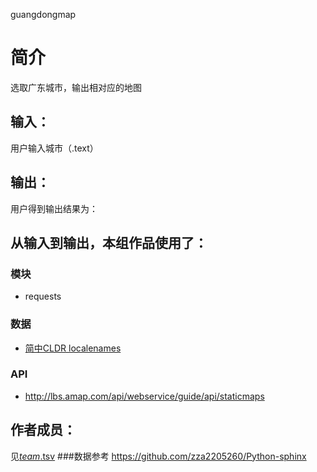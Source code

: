 guangdongmap


		
# 简介 
选取广东城市，输出相对应的地图


		

## 输入：
用户输入城市（.text）
## 输出：
用户得到输出结果为：
## 从输入到输出，本组作品使用了：
### 模块

* requests



### 数据
* [简中CLDR localenames](http://www.cnblogs.com/zhangqs008/archive/2011/05/09/2341138.html)
### API
* http://lbs.amap.com/api/webservice/guide/api/staticmaps

## 作者成员：
见[_team_.tsv](_team_/_team_.tsv)
###数据参考
https://github.com/zza2205260/Python-sphinx